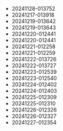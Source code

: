 
* 20241128-013752
* 20241217-013918
* 20241219-013642
* 20241219-013643
* 20241220-012441
* 20241220-012441
* 20241221-012258
* 20241221-012259
* 20241222-013726
* 20241222-013727
* 20241223-012539
* 20241223-012540
* 20241224-012402
* 20241224-012403
* 20241225-012309
* 20241225-012310
* 20241226-012326
* 20241226-012327
* 20241227-012354
